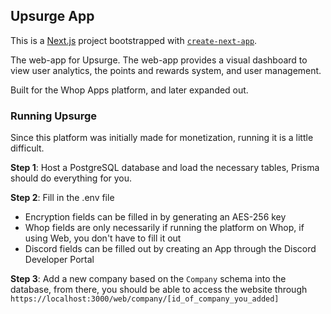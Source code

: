 
## Upsurge App

This is a [Next.js](https://nextjs.org/) project bootstrapped with [`create-next-app`](https://github.com/vercel/next.js/tree/canary/packages/create-next-app).

The web-app for Upsurge. The web-app provides a visual dashboard to view user analytics, the points and rewards system, and user management.

Built for the Whop Apps platform, and later expanded out.

### Running Upsurge
Since this platform was initially made for monetization, running it is a little difficult.

**Step 1**: Host a PostgreSQL database and load the necessary tables, Prisma should do everything for you. 

**Step 2**: Fill in the .env file
- Encryption fields can be filled in by generating an AES-256 key
- Whop fields are only necessarily if running the platform on Whop, if using Web, you don't have to fill it out
- Discord fields can be filled out by creating an App through the Discord Developer Portal

**Step 3**: Add a new company based on the `Company` schema into the database, from there, you should be able to access the website through `https://localhost:3000/web/company/[id_of_company_you_added]`